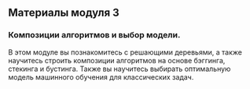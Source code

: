 ## Материалы модуля 3
### Композиции алгоритмов и выбор модели.

В этом модуле вы познакомитесь с решающими деревьями, а также научитесь строить композиции алгоритмов на основе бэггинга, стекинга и бустинга. Также вы научитесь выбирать оптимальную модель машинного обучения для классических задач.